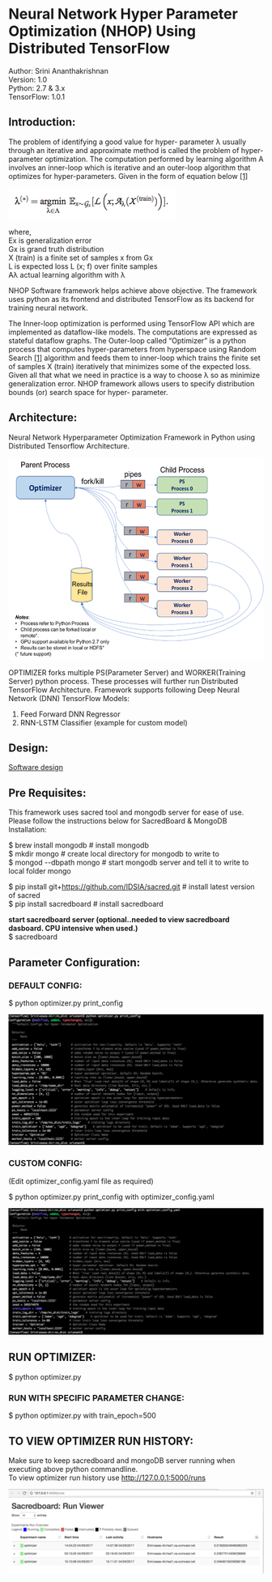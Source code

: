 
Neural Network Hyper Parameter Optimization (NHOP) Using Distributed TensorFlow
========================================================================  

Author: Srini Ananthakrishnan  
Version: 1.0  
Python: 2.7 & 3.x  
TensorFlow: 1.0.1

## Introduction:
The problem of identifying a good value for hyper- parameter λ usually through an iterative and approximate method is called the problem of hyper-parameter optimization. The computation performed by learning algorithm A involves an inner-loop which is iterative and an outer-loop algorithm that optimizes for hyper-parameters. Given in the form of equation below [[1]](http://www.jmlr.org/papers/volume13/bergstra12a/bergstra12a.pdf)  

<img src="images/hyperparam.png">  

where,  
Ex is generalization error  
Gx is grand truth distribution  
X (train) is a finite set of samples x from Gx  
L is expected loss L (x; f) over finite samples   
Aλ actual learning algorithm with λ  

NHOP Software framework helps achieve above objective. The framework uses python as its frontend and distributed TensorFlow as its backend for training neural network.  

The Inner-loop optimization is performed using TensorFlow API which are implemented as dataflow-like models. The computations are expressed as stateful dataflow graphs. The Outer-loop called “Optimizer” is a python process that computes hyper-parameters from hyperspace using Random Search [[1]](http://www.jmlr.org/papers/volume13/bergstra12a/bergstra12a.pdf) algorithm and feeds them to inner-loop which trains the finite set of samples X (train) iteratively that minimizes some of the expected loss. Given all that what we need in practice is a way to choose λ so as minimize generalization error. NHOP framework allows users to specify distribution bounds (or) search space for hyper- parameter.  

## Architecture:  

Neural Network Hyperparameter Optimization Framework in Python using Distributed Tensorflow Architecture.

  <img src="images/opt_arch.png" height="400"/>

OPTIMIZER forks multiple PS(Parameter Server) and WORKER(Training Server) python process. These processes will further run   Distributed TensorFlow Architecture. Framework supports following Deep Neural Network (DNN) TensorFlow Models:  
1) Feed Forward DNN Regressor  
2) RNN-LSTM Classifier  (example for custom model)  

## Design:
[Software design](https://github.com/srianant/DNN_Hyperparameter_Optimization/blob/master/Capstone_project_NHOP.pdf)  

## Pre Requisites:  

This framework uses sacred tool and mongodb server for ease of use.
Please follow the instructions below for SacredBoard & MongoDB Installation:  

$ brew install mongodb # install mongodb  
$ mkdir mongo # create local directory for mongodb to write to  
$ mongod --dbpath mongo # start mongodb server and tell it to write to local folder mongo  

$ pip install git+https://github.com/IDSIA/sacred.git # install latest version of sacred  
$ pip install sacredboard # install sacredboard  

**start sacredboard server (optional..needed to view sacredboard dasboard. CPU intensive when used.)**  
$ sacredboard

## Parameter Configuration:  

### DEFAULT CONFIG:  

  $ python optimizer.py print_config  

  <img src="images/opt_print_config.png">


### CUSTOM CONFIG:
(Edit optimizer_config.yaml file as required)  

  $ python optimizer.py print_config with optimizer_config.yaml  

   <img src="images/opt_print_custom.png">


## RUN OPTIMIZER:  

  $ python optimizer.py  


### RUN WITH SPECIFIC PARAMETER CHANGE:  

  $ python optimizer.py with train_epoch=500  


## TO VIEW OPTIMIZER RUN HISTORY:  

  Make sure to keep sacredboard and mongoDB server running when executing above python commandline.  
  To view optimizer run history use http://127.0.0.1:5000/runs  

  <img src="images/SacredBoardViewer.png">
